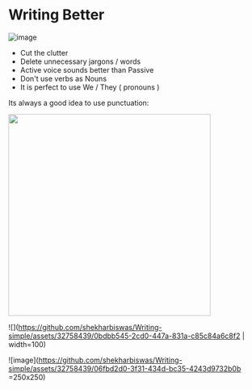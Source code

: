 # Writing Better

![image](https://github.com/shekharbiswas/Writing-simple/assets/32758439/f46f4112-ae52-44da-bdec-04b678c78fcf)

- Cut the clutter 
- Delete unnecessary jargons / words
- Active voice sounds better than Passive
- Don't use verbs as Nouns
- It is perfect to use We / They ( pronouns )

Its always a good idea to use punctuation:

<img src="https://github.com/shekharbiswas/Writing-simple/assets/32758439/0bdbb545-2cd0-447a-831a-c85c84a6c8f2" width="400">

![](https://github.com/shekharbiswas/Writing-simple/assets/32758439/0bdbb545-2cd0-447a-831a-c85c84a6c8f2 | width=100)


![image](https://github.com/shekharbiswas/Writing-simple/assets/32758439/06fbd2d0-3f31-434d-bc35-4243d9732b0b =250x250)

